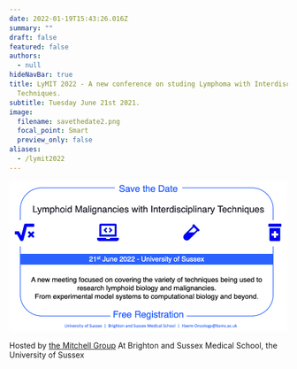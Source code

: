 ```yaml
---
date: 2022-01-19T15:43:26.016Z
summary: ""
draft: false
featured: false
authors:
  - null
hideNavBar: true
title: LyMIT 2022 - A new conference on studing Lymphoma with Interdisciplinary
  Techniques.
subtitle: Tuesday June 21st 2021.
image:
  filename: savethedate2.png
  focal_point: Smart
  preview_only: false
aliases:
  - /lymit2022
---
```

![](savethedate2.png)

Hosted by [the Mitchell Group](www.mitchell.science) At Brighton and Sussex Medical School, the University of Sussex